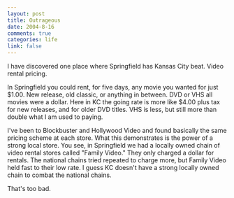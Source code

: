 ```yaml
--- 
layout: post
title: Outrageous
date: 2004-8-16
comments: true
categories: life
link: false
---
```

I have discovered one place where Springfield has Kansas City beat. Video rental pricing.

In Springfield you could rent, for five days, any movie you wanted for just $1.00. New release, old classic, or anything in between. DVD or VHS all movies were a dollar. Here in KC the going rate is more like $4.00 plus tax for new releases, and for older DVD titles. VHS is less, but still more than double what I am used to paying.

I've been to Blockbuster and Hollywood Video and found basically the same pricing scheme at each store. What this demonstrates is the power of a strong local store. You see, in Springfield we had a locally owned chain of video rental stores called "Family Video." They only charged a dollar for rentals. The national chains tried repeated to charge more, but Family Video held fast to their low rate. I guess KC doesn't have a strong locally owned chain to combat the national chains.

That's too bad.

